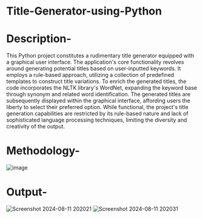 # Title-Generator-using-Python
# Description-
This Python project constitutes a rudimentary title generator equipped with a graphical user interface. The application's core functionality revolves around generating potential titles based on user-inputted keywords. It employs a rule-based approach, utilizing a collection of predefined templates to construct title variations. To enrich the generated titles, the code incorporates the NLTK library's WordNet, expanding the keyword base through synonym and related word identification. The generated titles are subsequently displayed within the graphical interface, affording users the liberty to select their preferred option. While functional, the project's title generation capabilities are restricted by its rule-based nature and lack of sophisticated language processing techniques, limiting the diversity and creativity of the output.
# Methodology-
![image](https://github.com/user-attachments/assets/2e37201f-cbdd-4f2b-bda8-bba580568fc7)
# Output-
![Screenshot 2024-08-11 202021](https://github.com/user-attachments/assets/cbb0c0f7-1cb7-4169-8598-3828e1f83036)
![Screenshot 2024-08-11 202031](https://github.com/user-attachments/assets/078670b7-de3f-4210-a320-935c53e9f457)
